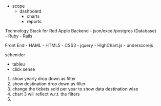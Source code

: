 - scope
  - dashboard
    - charts
    - reports

Technology Stack for Red Apple
  Backend
    - json/excel/postgres (Database)
    - Ruby
    - Rails

  Front End
    - HAML
    - HTML5
    - CSS3
    - jquery
    - HighChart.js
    - underscorejs

schenider
- tableu
- click sense

1. show yearly drop down as filter
2. show destination drop down as filter
3. change the tickets sold per year to show data destination wise
4. chart 3 will reflect w.r.t. the filters
5.